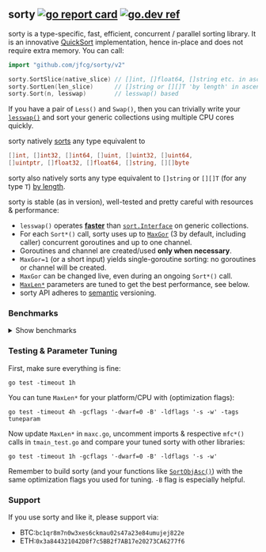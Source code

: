 ## sorty [![go report card](https://goreportcard.com/badge/github.com/jfcg/sorty/v2)](https://goreportcard.com/report/github.com/jfcg/sorty/v2) [![go.dev ref](https://pkg.go.dev/static/frontend/badge/badge.svg)](https://pkg.go.dev/github.com/jfcg/sorty/v2#pkg-overview)

sorty is a type-specific, fast, efficient, concurrent / parallel sorting
library. It is an innovative [QuickSort](https://en.wikipedia.org/wiki/Quicksort)
implementation, hence in-place and does not require extra memory. You can call:
```go
import "github.com/jfcg/sorty/v2"

sorty.SortSlice(native_slice) // []int, []float64, []string etc. in ascending order
sorty.SortLen(len_slice)      // []string or [][]T 'by length' in ascending order
sorty.Sort(n, lesswap)        // lesswap() based
```
If you have a pair of `Less()` and `Swap()`, then you can trivially write your
[`lesswap()`](https://pkg.go.dev/github.com/jfcg/sorty/v2#Sort) and sort your generic
collections using multiple CPU cores quickly.

sorty natively [sorts](https://pkg.go.dev/github.com/jfcg/sorty/v2#SortSlice) any type equivalent to
```go
[]int, []int32, []int64, []uint, []uint32, []uint64,
[]uintptr, []float32, []float64, []string, [][]byte
```
sorty also natively sorts any type equivalent to `[]string` or `[][]T` (for any type `T`)
[by length](https://pkg.go.dev/github.com/jfcg/sorty/v2#SortLen).

sorty is stable (as in version), well-tested and pretty careful with resources & performance:
- `lesswap()` operates [**faster**](https://github.com/lynxkite/lynxkite/pull/141#issuecomment-779673635)
than [`sort.Interface`](https://pkg.go.dev/sort#Interface) on generic collections.
- For each `Sort*()` call, sorty uses up to [`MaxGor`](https://pkg.go.dev/github.com/jfcg/sorty/v2#pkg-variables)
(3 by default, including caller) concurrent goroutines and up to one channel.
- Goroutines and channel are created/used **only when necessary**.
- `MaxGor=1` (or a short input) yields single-goroutine sorting: no goroutines or channel will be created.
- `MaxGor` can be changed live, even during an ongoing `Sort*()` call.
- [`MaxLen*`](https://pkg.go.dev/github.com/jfcg/sorty/v2#pkg-constants) parameters are
tuned to get the best performance, see below.
- sorty API adheres to [semantic](https://semver.org) versioning.

### Benchmarks
<details><summary>Show benchmarks</summary>

Comparing against [sort.Slice](https://pkg.go.dev/sort#Slice), [sortutil](https://github.com/twotwotwo/sorts),
[zermelo](https://github.com/shawnsmithdev/zermelo) and [radix](https://github.com/yourbasic/radix) with Go
version `1.17.8` on:

Machine|CPU|OS|Kernel
:---|:---|:---|:---
R6|Ryzen 1600   |Manjaro|5.10.105
i5|Core i5 4210M|Manjaro|5.10.105

Sorting uniformly distributed random uint32 slice (in seconds):

Library(-MaxGor)|R6|i5
:---|---:|---:
sort.Slice|12.06|14.01
  sortutil| 1.42| 3.12
   zermelo| 1.93| 1.12
   sorty-1| 6.18| 6.06
   sorty-2| 3.21| 3.18
   sorty-3| 2.17| 2.56
   sorty-4| 1.78| 2.26
sortyLsw-1|11.47|13.00
sortyLsw-2| 5.99| 6.80
sortyLsw-3| 4.08| 5.50
sortyLsw-4| 3.32| 4.78

Sorting normally distributed random float32 slice (in seconds):

Library(-MaxGor)|R6|i5
:---|---:|---:
sort.Slice|13.13|14.46
  sortutil| 1.99| 3.50
   zermelo| 4.51| 3.18
   sorty-1| 7.32| 6.86
   sorty-2| 3.89| 3.59
   sorty-3| 2.63| 2.78
   sorty-4| 2.29| 2.49
sortyLsw-1|12.83|13.60
sortyLsw-2| 6.76| 7.13
sortyLsw-3| 4.67| 5.63
sortyLsw-4| 3.88| 4.96

Sorting uniformly distributed random string slice (in seconds):

Library(-MaxGor)|R6|i5
:---|---:|---:
sort.Slice| 6.06| 7.05
  sortutil| 1.35| 1.94
   radix  | 4.26| 3.35
   sorty-1| 4.62| 5.30
   sorty-2| 2.41| 2.95
   sorty-3| 1.65| 2.73
   sorty-4| 1.50| 2.55
sortyLsw-1| 5.90| 6.77
sortyLsw-2| 3.12| 3.74
sortyLsw-3| 2.23| 3.37
sortyLsw-4| 1.98| 3.19

Sorting uniformly distributed random []byte slice (in seconds):

Library(-MaxGor)|R6|i5
:---|---:|---:
sort.Slice| 5.19| 6.20
   sorty-1| 3.32| 3.76
   sorty-2| 1.71| 2.05
   sorty-3| 1.25| 1.94
   sorty-4| 1.09| 1.80

Sorting uniformly distributed random string slice by length (in seconds):

Library(-MaxGor)|R6|i5
:---|---:|---:
sort.Slice| 2.99| 3.40
   sorty-1| 1.71| 1.91
   sorty-2| 0.95| 1.01
   sorty-3| 0.68| 0.86
   sorty-4| 0.57| 0.80

Sorting uniformly distributed random []byte slice by length (in seconds):

Library(-MaxGor)|R6|i5
:---|---:|---:
sort.Slice| 3.09| 3.47
   sorty-1| 1.18| 1.25
   sorty-2| 0.67| 0.67
   sorty-3| 0.47| 0.57
   sorty-4| 0.43| 0.54
</details>

### Testing & Parameter Tuning
First, make sure everything is fine:
```
go test -timeout 1h
```
You can tune `MaxLen*` for your platform/CPU with (optimization flags):
```
go test -timeout 4h -gcflags '-dwarf=0 -B' -ldflags '-s -w' -tags tuneparam
```
Now update `MaxLen*` in `maxc.go`, uncomment imports & respective `mfc*()`
calls in `tmain_test.go` and compare your tuned sorty with other libraries:
```
go test -timeout 1h -gcflags '-dwarf=0 -B' -ldflags '-s -w'
```
Remember to build sorty (and your functions like [`SortObjAsc()`](https://pkg.go.dev/github.com/jfcg/sorty/v2#Sort))
with the same optimization flags you used for tuning. `-B` flag is especially helpful.

### Support
If you use sorty and like it, please support via:
- BTC:`bc1qr8m7n0w3xes6ckmau02s47a23e84umujej822e`
- ETH:`0x3a844321042D8f7c5BB2f7AB17e20273CA6277f6`
